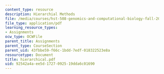 ```yaml
---
content_type: resource
description: Hierarchial Methods
file: /media/courses/hst-508-genomics-and-computational-biology-fall-2002/92542a4aee5d1727092519dda6c01690_hierarchical.pdf
file_type: application/pdf
learning_resource_types:
- Assignments
ocw_type: OCWFile
parent_title: Assignments
parent_type: CourseSection
parent_uid: 43fbbe59-f66c-1bdd-7edf-018322523e8a
resourcetype: Document
title: hierarchical.pdf
uid: 92542a4a-ee5d-1727-0925-19dda6c01690
---
```


